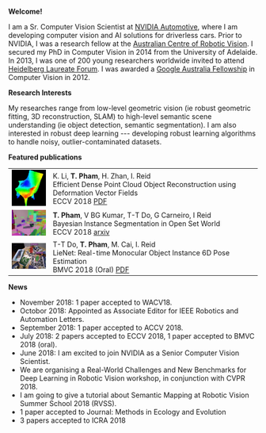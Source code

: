 **Welcome!**

I am a Sr. Computer Vision Scientist at [NVIDIA Automotive](https://www.nvidia.com/en-us/self-driving-cars/), where I am developing computer vision and AI solutions for driverless cars. Prior to NVIDIA, I was a research fellow at the [Australian Centre of Robotic Vision](https://www.roboticvision.org/). I secured my PhD in Computer Vision in 2014 from the University of Adelaide. In 2013, I was one of 200 young researchers worldwide invited to attend [Heidelberg Laureate Forum](http://www.heidelberg-laureate-forum.org/). I was awarded a [Google Australia Fellowship](https://ai.googleblog.com/2012/06/2012-google-phd-fellowships.html) in Computer Vision in 2012.

**Research Interests**

My researches range from low-level geometric vision (ie robust geometric fitting, 3D reconstruction, SLAM) to high-level semantic scene understanding (ie object detection, semantic segmentation). I am also interested in robust deep learning --- developing robust learning algorithms to handle noisy, outlier-contaminated datasets.

**Featured publications**

|||
|---|---|
|<img src="/images/3dobj_deep_reconstruction.png" alt="drawing" width="100px"/>| K. Li, **T. Pham**, H. Zhan, I. Reid <br> Efficient Dense Point Cloud Object Reconstruction using Deformation Vector Fields <br>ECCV 2018 [PDF](http://openaccess.thecvf.com/content_ECCV_2018/papers/Kejie_Li_Efficient_Dense_Point_ECCV_2018_paper.pdf)|
|<img src="/images/openset_instance.jpg" alt="drawing" width="100px"/> | **T. Pham**, V BG Kumar, T-T Do, G Carneiro, I Reid <br> Bayesian Instance Segmentation in Open Set World <br> ECCV 2018 [arxiv](https://arxiv.org/abs/1806.00911)|
|<img src="/images/lienet.png" alt="drawing" width="100px"/>|T-T Do, **T. Pham**, M. Cai, I. Reid  <br> LieNet: Real-time Monocular Object Instance 6D Pose Estimation <br> BMVC 2018 (Oral) [PDF](http://bmvc2018.org/contents/papers/0694.pdf)|


**News**
* November 2018: 1 paper accepted to WACV18.
* Octobor 2018: Appointed as Associate Editor for IEEE Robotics and Automation Letters.
* September 2018: 1 paper accepted to ACCV 2018.
* July 2018: 2 papers accepted to ECCV 2018, 1 paper accepted to BMVC 2018 (oral). 
* June 2018: I am excited to join NVIDIA as a Senior Computer Vision Scientist. 
* We are organising a Real-World Challenges and New Benchmarks for Deep Learning in Robotic Vision workshop, in conjunction with CVPR 2018. 
* I am going to give a tutorial about Semantic Mapping at Robotic Vision Summer School 2018 (RVSS). 
* 1 paper accepted to Journal: Methods in Ecology and Evolution 
* 3 papers accepted to ICRA 2018
